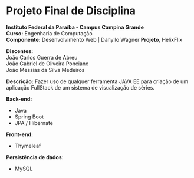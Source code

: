 # Projeto Final de Disciplina

**Instituto Federal da Paraíba - Campus Campina Grande** \
**Curso:** Engenharia de Computação \
**Componente:** Desenvolvimento Web | Danyllo Wagner
**Projeto**, HelixFlix

**Discentes:** \
João Carlos Guerra de Abreu \
João Gabriel de Oliveira Ponciano \
João Messias da Silva Medeiros

**Descrição:** 
Fazer uso de qualquer ferramenta JAVA EE para criação de um aplicação FullStack de um sistema de visualização de séries.

**Back-end:** 
* Java
* Spring Boot
* JPA / Hibernate

**Front-end:** 
* Thymeleaf

**Persistência de dados:** 
* MySQL
